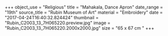 +++
object_use = "Religious"
title = "Mahakala, Dance Apron"
date_range = "19th"
source_title = "Rubin Museum of Art"
material = "Embroidery"
date = "2017-04-24T16:40:32.824424"
thumbnail = "Rubin_C2003_13_7H065220.preview.jpg"
image = "Rubin_C2003_13_7H065220.2000x2000.jpg"
size = "65 x 67 cm  "
+++
